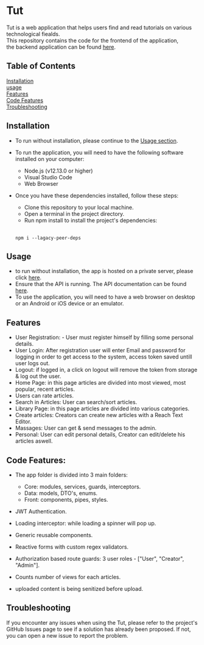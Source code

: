 # Tut

Tut is a web application that helps users find and read tutorials on various technological fiealds.<br> 
This repository contains the code for the frontend of the application,<br>
the backend application can be found <a href="https://github.com/yehonatan604/TutApp">here</a>.

## Table of Contents

[Installation](#installation) <br>
[usage](#usage) <br>
[Features](#features) <br>
[Code Features](#code-features) <br>
[Troubleshooting](#troubleshooting)

## Installation

- To run without installation, please continue to the [Usage section](#usage).
- To run the application, you will need to have the following software installed on your computer:

  - Node.js (v12.13.0 or higher)
  - Visual Studio Code
  - Web Browser

- Once you have these dependencies installed, follow these steps:

  - Clone this repository to your local machine.
  - Open a terminal in the project directory.
  - Run npm install to install the project's dependencies:
  
  <br>
  
  ```
  npm i --lagacy-peer-deps
  
  ```

## Usage

- to run without installation, the app is hosted on a private server, please click [here](https://yehonatan.moravia.co.il/tut/).
- Ensure that the API is running. The API documentation can be found [here](https://tutappapi-yehonatan.azurewebsites.net/swagger/index.html).
- To use the application, you will need to have a web browser on desktop or an Android or iOS device or an emulator. 

## Features

- User Registration: - User must register himself by filling some personal details.
- User Login: After registration user will enter Email and password for logging in order to get access to the system, access token saved untill user logs out.
- Logout: if logged in, a click on logout will remove the token from storage & log out the user.
- Home Page: in this page articles are divided into most viewed, most popular, recent articles.
- Users can rate articles.
- Search in Articles: User can search/sort articles.
- Library Page: in this page articles are divided into various categories.
- Create articles: Creators can create new articles with a Reach Text Editor.
- Massages: User can get & send messages to the admin.
- Personal: User can edit personal details, Creator can edit/delete his articles aswell.

## Code Features:

- The app folder is divided into 3 main folders:

  - Core: modules, services, guards, interceptors.
  - Data: models, DTO's, enums.
  - Front: components, pipes, styles.
  
- JWT Authentication.
- Loading interceptor: while loading a spinner will pop up.
- Generic reusable components.
- Reactive forms with custom regex validators.
- Authorization based route guards: 3 user roles - ["User", "Creator", "Admin"].
- Counts number of views for each articles.
- uploaded content is being senitized before upload.

## Troubleshooting
If you encounter any issues when using the Tut, please refer to the project's GitHub Issues page to see if a solution has already been proposed. If not, you can open a new issue to report the problem.
